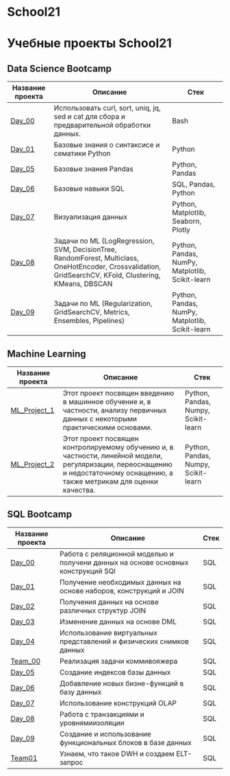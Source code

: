 # School21

# Учебные проекты School21

## Data Science Bootcamp

| Название проекта | Описание | Стек |
|----------------- | -------- | ---- |
| [Day_00](Data_Science_Bootcamp/Day00)| Использовать curl, sort, uniq, jq, sed и cat для сбора и предварительной обработки данных. | Bash |
| [Day_01](Data_Science_Bootcamp/Day01) | Базовые знания о синтаксисе и сематики Python | Python |
| [Day_05](Data_Science_Bootcamp/Day01) | Базовые знания Pandas | Python, Pandas |
| [Day_06](Data_Science_Bootcamp/Day06) | Базовые навыки SQL | SQL, Pandas, Python |
| [Day_07](Data_Science_Bootcamp/Day07) | Визуализация данных | Python, Matplotlib, Seaborn, Plotly |
| [Day_08](Data_Science_Bootcamp/Day08) | Задачи по ML (LogRegression, SVM, DecisionTree, RandomForest, Multiclass, OneHotEncoder, Crossvalidation, GridSearchCV, KFold, Clustering, KMeans, DBSCAN | Python, Pandas, NumPy, Matplotlib, Scikit-learn |
| [Day_09](Data_Science_Bootcamp/Day09) | Задачи по ML (Regularization, GridSearchCV, Metrics, Ensembles, Pipelines) | Python, Pandas, NumPy, Matplotlib, Scikit-learn |

## Machine Learning

| Название проекта | Описание | Стек |
|----------------- | -------- | ---- |
| [ML_Project_1](Machine_Learning/ML_Project_1 ) | Этот проект посвящен введению в машинное обучение и, в частности, анализу первичных данных с некоторыми практическими основами. | Python, Pandas, Numpy, Scikit-learn |
| [ML_Project_2](Machine_Learning/ML_Project_2) | Этот проект посвящен контролируемому обучению и, в частности, линейной модели, регуляризации, переоснащению и недостаточному оснащению, а также метрикам для оценки качества. | Python, Pandas, Numpy, Scikit-learn |


## SQL Bootcamp

| Название проекта | Описание | Стек |
|----------------- | -------- | ---- |
| [Day_00](SQL_Bootcamp/Day00) | Работа с реляционной моделью и получени данных на основе основных конструкций SQl | SQL |
| [Day_01](SQL_Bootcamp/Day01) | Получение необходимых данных на основе наборов, конструкций и JOIN | SQL |
| [Day_02](SQL_Bootcamp/Day02) | Получения данных на основе различных структур JOIN | SQL |
| [Day_03](SQL_Bootcamp/Day03) | Изменение данных на основе DML | SQL |
| [Day_04](SQL_Bootcamp/Day04) | Использование виртуальных представлений и физических снимков данных | SQL |
| [Team_00](SQL_Bootcamp/Team00) | Реализация задачи коммивояжера | SQL |
| [Day_05](SQL_Bootcamp/Day05) |  Создание индексов базы данных | SQL |
| [Day_06](SQL_Bootcamp/Day06) | Добавление новых бизне-функций в базу данных | SQL |
| [Day_07](SQL_Bootcamp/Day07) | Использование конструкций OLAP | SQL |
| [Day_08](SQL_Bootcamp/Day08) | Работа с транзакциями и уровнямиизоляции | SQL |
| [Day_09](SQL_Bootcamp/Day09) | Создание и использование функциональных блоков в базе данных | SQL |
| [Team01](SQL_Bootcamp/Team01) | Узнаем, что такое DWH и создаем ELT-запрос | SQL |
